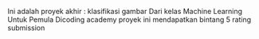 Ini adalah proyek akhir : klasifikasi gambar
Dari kelas Machine Learning Untuk Pemula Dicoding academy
proyek ini mendapatkan bintang 5 rating submission

